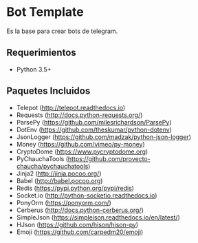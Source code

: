 # Bot Template
Es la base para crear bots de telegram.

## Requerimientos
- Python 3.5+

## Paquetes Incluidos
- Telepot (http://telepot.readthedocs.io)
- Requests (http://docs.python-requests.org/)
- ParsePy (https://github.com/milesrichardson/ParsePy)
- DotEnv (https://github.com/theskumar/python-dotenv)
- JsonLogger (https://github.com/madzak/python-json-logger)
- Money (https://github.com/vimeo/py-money)
- CryptoDome (https://www.pycryptodome.org)
- PyChauchaTools (https://github.com/proyecto-chaucha/pychauchatools)
- Jinja2 (http://jinja.pocoo.org/)
- Babel (http://babel.pocoo.org)
- Redis (https://pypi.python.org/pypi/redis)
- Socket.io (http://python-socketio.readthedocs.io)
- PonyOrm (https://ponyorm.com/)
- Cerberus (http://docs.python-cerberus.org/)
- SimpleJson (https://simplejson.readthedocs.io/en/latest/)
- HJson (https://github.com/hjson/hjson-py)
- Emoji (https://github.com/carpedm20/emoji)
